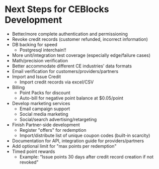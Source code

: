 # Next Steps for CEBlocks Development

- Better/more complete authentication and permissioning
- Revoke credit records (customer refunded, incorrect information)
- DB backing for speed
  - Postgresql interchain!!
- More unit/integration test coverage (especially edge/failure cases)
- Math/precision verification
- Better accommodate different CE industries’ data formats
- Email verification for customers/providers/partners
- Import and Issue Credit
  - Import credit records via excel/CSV
- Billing
  - Point Packs for discount
  - Auto-bill for negative point balance at $0.05/point
- Develop marketing services
  - Email campaign support
  - Social media marketing
  - Social/search advertising/retargeting  
- Finish Partner-side development 
  - Register "offers" for redemption 
  - Import/distribute list of unique coupon codes (built-in scarcity)
- Documentation for API, integration guide for providers/partners
- Add optional limit for "max points per redemption"
- Timed point rewards
  - Example: “Issue points 30 days after credit record creation if not revoked”
